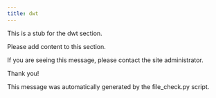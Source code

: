 ```yaml
---
title: dwt
---
```


This is a stub for the dwt section.

Please add content to this section.

If you are seeing this message, please contact the site administrator.

Thank you!

This message was automatically generated by the file_check.py script.

